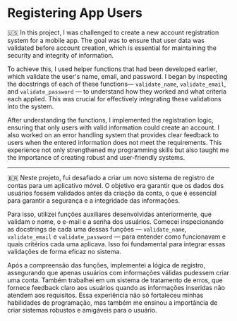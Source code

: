 # Registering App Users

🇺🇸 In this project, I was challenged to create a new account registration system for a mobile app. The goal was to ensure that user data was validated before account creation, which is essential for maintaining the security and integrity of information.

To achieve this, I used helper functions that had been developed earlier, which validate the user's name, email, and password. I began by inspecting the docstrings of each of these functions— `validate_name`, `validate_email`, and `validate_password` — to understand how they worked and what criteria each applied. This was crucial for effectively integrating these validations into the system.

After understanding the functions, I implemented the registration logic, ensuring that only users with valid information could create an account. I also worked on an error handling system that provides clear feedback to users when the entered information does not meet the requirements. This experience not only strengthened my programming skills but also taught me the importance of creating robust and user-friendly systems.

-------------------------------------------

🇧🇷 Neste projeto, fui desafiado a criar um novo sistema de registro de contas para um aplicativo móvel. O objetivo era garantir que os dados dos usuários fossem validados antes da criação da conta, o que é essencial para garantir a segurança e a integridade das informações.

Para isso, utilizei funções auxiliares desenvolvidas anteriormente, que validam o nome, o e-mail e a senha dos usuários. Comecei inspecionando as docstrings de cada uma dessas funções — `validate_name`, `validate_email` e `validate_password` — para entender como funcionavam e quais critérios cada uma aplicava. Isso foi fundamental para integrar essas validações de forma eficaz no sistema.

Após a compreensão das funções, implementei a lógica de registro, assegurando que apenas usuários com informações válidas pudessem criar uma conta. Também trabalhei em um sistema de tratamento de erros, que fornece feedback claro aos usuários quando as informações inseridas não atendem aos requisitos. Essa experiência não só fortaleceu minhas habilidades de programação, mas também me ensinou a importância de criar sistemas robustos e amigáveis para o usuário. 